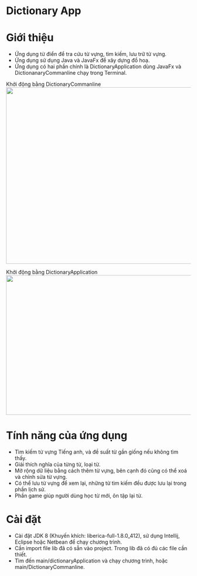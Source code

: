 # Dictionary App

# Giới thiệu <a name="introduction"></a>
* Ứng dụng từ điển để tra cứu từ vựng, tìm kiếm, lưu trữ từ vựng.
* Ứng dụng sử dụng Java và JavaFx để xây dựng đồ hoạ.
* Ứng dụng có hai phần chính là DictionaryApplication dùng JavaFx và DictionanaryCommanline chạy trong Terminal.

<p> Khởi động bằng DictionaryCommanline
<img width="640" height="480" src="https://i.imgur.com/paLNfBJ.png" alt="">
</p>

<p> Khởi động bằng DictionaryApplication
<img width="600" height="380" src="https://i.imgur.com/1q0uSq1.png" alt="">
</p>

# Tính năng của ứng dụng <a name="features"></a>

* Tìm kiếm từ vựng Tiếng anh, và đề suất từ gần giống nếu không tìm thấy.
* Giải thích nghĩa của từng từ, loại từ.
* Mở rộng dữ liệu bằng cách thêm từ vựng, bên cạnh đó cũng có thể xoá và chỉnh sửa từ vựng.
* Có thể lưu từ vựng để xem lại, những từ tìm kiếm đều được lưu lại trong phần lịch sử.
* Phần game giúp người dùng học từ mới, ôn tập lại từ.

# Cài đặt <a name="installation"></a>

* Cài đặt JDK 8 (Khuyến khích: liberica-full-1.8.0_412), sử dụng Intellij, Eclipse hoặc Netbean để chạy chương trình.
* Cần import file lib đã có sẵn vào project. Trong lib đã có đủ các file cần thiết.
* Tìm đến main/dictionaryApplication và chạy chương trình, hoặc main/DictionaryCommanline.
